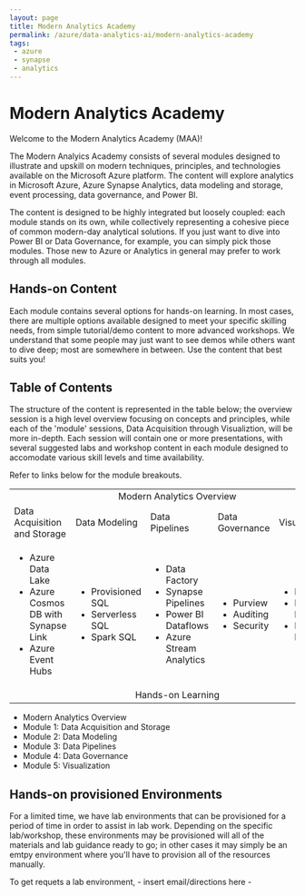 ```yaml
---
layout: page
title: Modern Analytics Academy
permalink: /azure/data-analytics-ai/modern-analytics-academy
tags: 
 - azure
 - synapse
 - analytics
---
```


# Modern Analytics Academy

Welcome to the Modern Analytics Academy (MAA)!

The Modern Analyics Academy consists of several modules designed to illustrate and upskill on modern techniques, principles, and technologies available on the Microsoft Azure platform. The content will explore analytics in Microsoft Azure, Azure Synapse Analytics, data modeling and storage, event processing, data governance, and Power BI. 

The content is designed to be highly integrated but loosely coupled: each module stands on its own, while collectively representing a cohesive piece of common modern-day analytical solutions. If you just want to dive into Power BI or Data Governance, for example, you can simply pick those modules. Those new to Azure or Analytics in general may prefer to work through all modules.

## Hands-on Content

Each module contains several options for hands-on learning. In most cases, there are multiple options available designed to meet your specific skilling needs, from simple tutorial/demo content to more advanced workshops. We understand that some people may just want to see demos while others want to dive deep; most are somewhere in between. Use the content that best suits you!

## Table of Contents

The structure of the content is represented in the table below; the overview session is a high level overview focusing on concepts and principles, while each of the 'module' sessions, Data Acquisition through Visualiztion, will be more in-depth. Each session will contain one or more presentations, with several suggested labs and workshop content in each module designed to accomodate various skill levels and time availability.

Refer to links below for the module breakouts. 

<table>
<tr>
<td colspan="5" style="text-align: center;">Modern Analytics Overview</td>
</tr>
<tr>
<td>Data Acquisition and Storage</td>
<td>Data Modeling</td>
<td>Data Pipelines</td>
<td>Data Governance</td>
<td>Visualization</td>
</tr>
<tr>
<td>
    <ul>
    <li>Azure Data Lake</li>
    <li>Azure Cosmos DB with Synapse Link</li>
    <li>Azure Event Hubs</li>
    </ul>
</td>
<td>
 <ul>
<li>Provisioned SQL</li>
<li>Serverless SQL</li>
<li>Spark SQL</li>
</ul>
</td>
<td>
 <ul>
<li>Data Factory</li>
<li>Synapse Pipelines</li>
<li>Power BI Dataflows</li>
<li>Azure Stream Analytics</li>
</ul>
</td>
<td>
 <ul>
<li>Purview</li>
<li>Auditing</li>
<li>Security</li>
</ul>
</td>
<td>
 <ul>
<li>Power BI</li>
<li>Paginated Reports</li>
<li>Power BI Embedded</li>
</ul>
</td>
</tr>
<tr>
<td colspan="5" style="text-align: center;">Hands-on Learning</td>
</tr>
</table>

* Modern Analytics Overview
* Module 1: Data Acquisition and Storage
* Module 2: Data Modeling
* Module 3: Data Pipelines
* Module 4: Data Governance
* Module 5: Visualization

## Hands-on provisioned Environments

For a limited time, we have lab environments that can be provisioned for a period of time in order to assist in lab work. Depending on the specific lab/workshop, these environments may be provisioned will all of the materials and lab guidance ready to go; in other cases it may simply be an emtpy environment where you'll have to provision all of the resources manually.

To get requets a lab environment, - insert email/directions here -